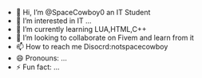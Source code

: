 - 👋 Hi, I’m @SpaceCowboy0 an IT Student
- 👀 I’m interested in IT ...
- 🌱 I’m currently learning LUA,HTML,C++
- 💞️ I’m looking to collaborate on Fivem and learn from it 
- 📫 How to reach me Disocrd:notspacecowboy
- 😄 Pronouns: ...
- ⚡ Fun fact: ...

<!---
SpaceCowboy0/SpaceCowboy0 is a ✨ special ✨ repository because its `README.md` (this file) appears on your GitHub profile.
You can click the Preview link to take a look at your changes.
--->

